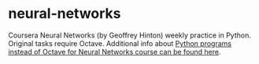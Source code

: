 # neural-networks
Coursera Neural Networks (by Geoffrey Hinton) weekly practice in Python. Original tasks require Octave. 
Additional info about [Python programs instead of Octave for Neural Networks course can be found here](https://dmytronikolayev.com/python-instead-octave-week-3-neural-networks-coursera/).
